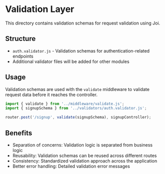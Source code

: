 # Validation Layer

This directory contains validation schemas for request validation using Joi.

## Structure

- `auth.validator.js` - Validation schemas for authentication-related endpoints
- Additional validator files will be added for other modules

## Usage

Validation schemas are used with the `validate` middleware to validate request data before it reaches the controller.

```typescript
import { validate } from '../middleware/validate.js';
import { signupSchema } from '../validators/auth.validator.js';

router.post('/signup', validate(signupSchema), signupController);
```

## Benefits

- Separation of concerns: Validation logic is separated from business logic
- Reusability: Validation schemas can be reused across different routes
- Consistency: Standardized validation approach across the application
- Better error handling: Detailed validation error messages